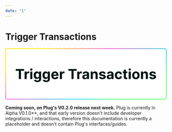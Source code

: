 ```yaml
---
date: "1"
---
```

# Trigger Transactions

![](imgs/transactions.png)

**Coming soon, on Plug's V0.2.0 release next week.** Plug is currently in Alpha V0.1.0**, and that early version doesn't include developer integrations / interactions, therefore this documentation is currently a placeholder and doesn't contain Plug's interfaces/guides.


